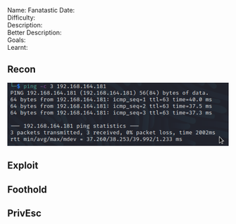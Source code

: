 
Name: Fanatastic
Date:  
Difficulty:  
Description:  
Better Description:  
Goals:  
Learnt:

## Recon

![ping](OS-ProvingGrounds/Fanatastic/Screenshots/ping.png)
	
## Exploit

## Foothold

## PrivEsc

      
